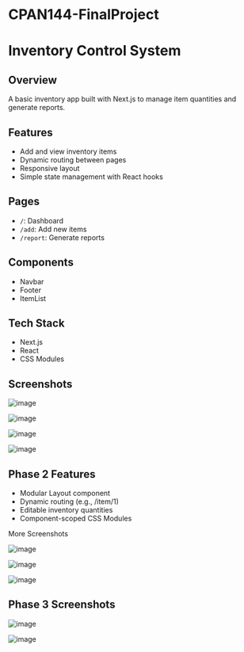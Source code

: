 # CPAN144-FinalProject
# Inventory Control System

## Overview
A basic inventory app built with Next.js to manage item quantities and generate reports.

## Features
- Add and view inventory items
- Dynamic routing between pages
- Responsive layout
- Simple state management with React hooks

## Pages
- `/`: Dashboard
- `/add`: Add new items
- `/report`: Generate reports

## Components
- Navbar
- Footer
- ItemList

## Tech Stack
- Next.js
- React
- CSS Modules

## Screenshots
![image](https://github.com/user-attachments/assets/262ab53c-be13-4fcb-b5fb-5ba801908fe5)

![image](https://github.com/user-attachments/assets/2a11c0a5-3dee-4d49-a777-bd326ad7d45f)

![image](https://github.com/user-attachments/assets/1e4b43d0-73d6-473c-bf91-40365ad047be)

![image](https://github.com/user-attachments/assets/efed476a-5959-42d2-ba83-8d0ad9568933)

## Phase 2 Features
- Modular Layout component
- Dynamic routing (e.g., /item/1)
- Editable inventory quantities
- Component-scoped CSS Modules

More Screenshots

![image](https://github.com/user-attachments/assets/96aeb55d-5f15-489a-b760-3bb43dcf5d4e)

![image](https://github.com/user-attachments/assets/43295eb1-7122-46cf-8e00-9d0a00056b17)

![image](https://github.com/user-attachments/assets/28c1aebd-da02-4322-9efe-e96545c19152)

## Phase 3 Screenshots

![image](https://github.com/user-attachments/assets/58fdf854-f5ff-4d44-9759-14f8c1b291d2)

![image](https://github.com/user-attachments/assets/9eb28919-57fa-4d7a-bbb5-b1491dfc7d08)








